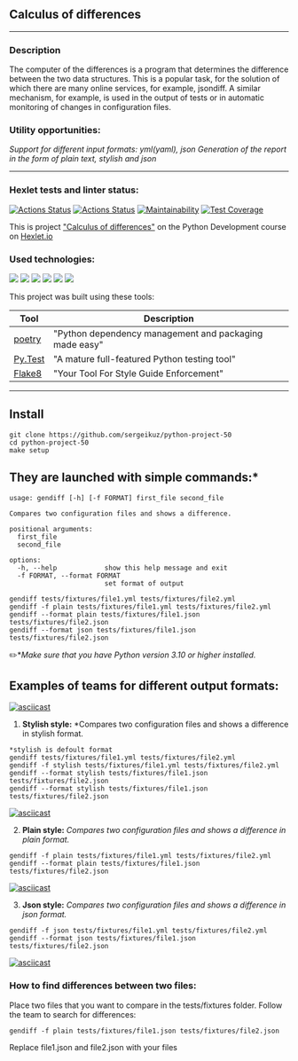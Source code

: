 ## Calculus of differences
<hr>

### Description
The computer of the differences is a program that determines the difference between the two data structures. This is a popular task, for the solution of which there are many online services, for example, jsondiff. A similar mechanism, for example, is used in the output of tests or in automatic monitoring of changes in configuration files.

### Utility opportunities:
*Support for different input formats: yml(yaml), json*
*Generation of the report in the form of plain text, stylish and json*
<hr>

### Hexlet tests and linter status:
[![Actions Status](https://github.com/sergeikuz/python-project-50/actions/workflows/hexlet-check.yml/badge.svg)](https://github.com/sergeikuz/python-project-50/actions)
[![Actions Status](https://github.com/sergeikuz/python-project-50/actions/workflows/first-workflow.yml/badge.svg)](https://github.com/sergeikuz/python-project-50/actions)
[![Maintainability](https://api.codeclimate.com/v1/badges/b1590b07c51f7935365d/maintainability)](https://codeclimate.com/github/sergeikuz/python-project-50/maintainability)
[![Test Coverage](https://api.codeclimate.com/v1/badges/b1590b07c51f7935365d/test_coverage)](https://codeclimate.com/github/sergeikuz/python-project-50/test_coverage)


This is project ["Calculus of differences"](https://ru.hexlet.io/programs/python/projects/50) on the Python Development course on [Hexlet.io](https://ru.hexlet.io/programs/python)


### Used technologies:
![](https://img.shields.io/badge/language-python-blue)
![](https://img.shields.io/badge/lybrary-argparse-red)
![](https://img.shields.io/badge/lybrary-PyYAML-yellow)
![](https://img.shields.io/badge/lybrary-json-brightgreen)
![](https://img.shields.io/badge/lybrary-yaml-orange)
![](https://img.shields.io/badge/lybrary-os.path-ff67b4)

This project was built using these tools:

| Tool                                                                        | Description                                             |
|-----------------------------------------------------------------------------|---------------------------------------------------------|
| [poetry](https://poetry.eustace.io/)                                        | "Python dependency management and packaging made easy"  |
| [Py.Test](https://pytest.org)                                               | "A mature full-featured Python testing tool"            |
| [Flake8](https://flake8.pycqa.org/en/latest/)               | "Your Tool For Style Guide Enforcement"|


---
## Install
```
git clone https://github.com/sergeikuz/python-project-50
cd python-project-50
make setup
```

## They are launched with simple commands:*
```commandline
usage: gendiff [-h] [-f FORMAT] first_file second_file

Compares two configuration files and shows a difference.

positional arguments:
  first_file
  second_file

options:
  -h, --help            show this help message and exit
  -f FORMAT, --format FORMAT
                        set format of output
```
```
gendiff tests/fixtures/file1.yml tests/fixtures/file2.yml
gendiff -f plain tests/fixtures/file1.yml tests/fixtures/file2.yml
gendiff --format plain tests/fixtures/file1.json tests/fixtures/file2.json
gendiff --format json tests/fixtures/file1.json tests/fixtures/file2.json

```
:pencil2:*_Make sure that you have Python version 3.10 or higher installed._


## Examples of teams for different output formats:

[![asciicast](https://asciinema.org/a/667800.svg)](https://asciinema.org/a/667800)

1. **Stylish style:** *Compares two configuration files and shows a difference in stylish format.
```commandline
*stylish is defoult format
gendiff tests/fixtures/file1.yml tests/fixtures/file2.yml
gendiff -f stylish tests/fixtures/file1.yml tests/fixtures/file2.yml
gendiff --format stylish tests/fixtures/file1.json tests/fixtures/file2.json
gendiff --format stylish tests/fixtures/file1.json tests/fixtures/file2.json

```
[![asciicast](https://asciinema.org/a/670392.svg)](https://asciinema.org/a/670392)

2. **Plain style:** *Compares two configuration files and shows a difference in plain format.*
```commandline
gendiff -f plain tests/fixtures/file1.yml tests/fixtures/file2.yml
gendiff --format plain tests/fixtures/file1.json tests/fixtures/file2.json

```
[![asciicast](https://asciinema.org/a/670385.svg)](https://asciinema.org/a/670385)

3. **Json style:** *Compares two configuration files and shows a difference in json format.*

```commandline
gendiff -f json tests/fixtures/file1.yml tests/fixtures/file2.yml
gendiff --format json tests/fixtures/file1.json tests/fixtures/file2.json

```

[![asciicast](https://asciinema.org/a/670384.svg)](https://asciinema.org/a/670384)

### How to find differences between two files:
Place two files that you want to compare in the tests/fixtures folder.
Follow the team to search for differences:
```commandline
gendiff -f plain tests/fixtures/file1.json tests/fixtures/file2.json

```
Replace file1.json and file2.json with your files


